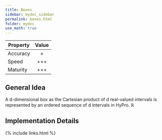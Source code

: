 ```yaml
---
title: Boxes
sidebar: mydoc_sidebar
permalink: boxes.html
folder: mydoc
use_math: true
---
```


| Property |  Value  |
|----------|:-------:|
| Accuracy |    +    |
| Speed |   +++   |
| Maturity | +++ |

## General Idea

A d-dimensional box as the Cartesian product of d real-valued intervals is represented by an ordered sequence of d intervals in HyPro. $\mathbb{R}$

## Implementation Details

{% include links.html %}

